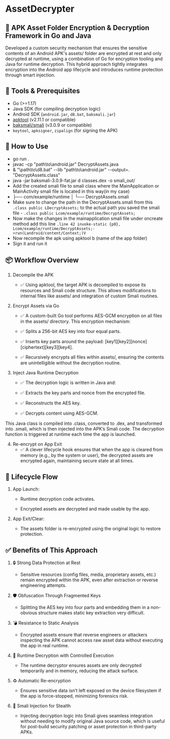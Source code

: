 # AssetDecrypter
## 🔐 APK Asset Folder Encryption & Decryption Framework in Go and Java
Developed a custom security mechanism that ensures the sensitive contents of an Android APK's assets/ folder are encrypted at rest and only decrypted at runtime, using a combination of Go for encryption tooling and Java for runtime decryption. This hybrid approach tightly integrates encryption into the Android app lifecycle and introduces runtime protection through smart injection.

## 🧰 Tools & Prerequisites

- Go (>=1.17)
- Java SDK (for compiling decryption logic)
- Android SDK (`android.jar`, `d8.bat`, `baksmali.jar`)
- [apktool](https://ibotpeaches.github.io/Apktool/) (v2.11.1 or compatible)
- [baksmali/smali](https://github.com/JesusFreke/smali) (v3.0.9 or compatible)
- `keytool`, `apksigner`, `zipalign` (for signing the APK)

## 🔨 How to Use
- go run .
- javac -cp "path\to\android.jar" DecryptAssets.java
- & "\path\to\d8.bat" --lib "path\to\android.jar" --output=. "DecryptAssets.class"
- java -jar baksmali-3.0.9-fat.jar d classes.dex -o smali_out/ 
- Add the created smali file to smali class where the MainApplication or MainActivity smali file is located in this way(in my case)
- ├── com/example/runtime
  │   └── DecryptAssets.smali
- Make sure to change the path in the DecryptAssets.smali from this `.class public LDecryptAssets;` to the actual path you saved the smali file - `.class public Lcom/example/runtime/DecryptAssets;`
- Now make the changes in the mainapplication smali file under oncreate method add this line
  `.line 42
  invoke-static {p0}, Lcom/example/runtime/DecryptAssets;->run(Landroid/content/Context;)V`
- Now recompile the apk using apktool b (name of the app folder)
- Sign it and run it
  
## 📦 Workflow Overview
1) Decompile the APK
     - ✅ Using apktool, the target APK is decompiled to expose its resources and Smali code structure. This allows modifications to internal files like assets/ and integration of custom Smali routines.

2) Encrypt Assets via Go
     - ✅ A custom-built Go tool performs AES-GCM encryption on all files in the assets/ directory. This encryption mechanism:

     - ✅ Splits a 256-bit AES key into four equal parts.

     - ✅ Inserts key parts around the payload: [key1][key2][nonce][ciphertext][key3][key4].

     - ✅ Recursively encrypts all files within assets/, ensuring the contents are unintelligible without the decryption routine.

3) Inject Java Runtime Decryption
     - ✅ The decryption logic is written in Java and:

     - ✅ Extracts the key parts and nonce from the encrypted file.

     - ✅ Reconstructs the AES key.

     - ✅ Decrypts content using AES-GCM.

This Java class is compiled into .class, converted to .dex, and transformed into .smali, which is then injected into the APK’s Smali code. The decryption function is triggered at runtime each time the app is launched.

4) Re-encrypt on App Exit
     - ✅ A clever lifecycle hook ensures that when the app is cleared from memory (e.g., by the system or user), the decrypted assets are encrypted again, maintaining secure state at all times.

## 🔄 Lifecycle Flow
1) App Launch:

     - Runtime decryption code activates.

     - Encrypted assets are decrypted and made usable by the app.

2) App Exit/Clear:

     - The assets folder is re-encrypted using the original logic to restore protection.

## ✅ Benefits of This Approach
1) 🔒 Strong Data Protection at Rest

     - Sensitive resources (config files, media, proprietary assets, etc.) remain encrypted within the APK, even after extraction or reverse engineering attempts.

2) 🛡️ Obfuscation Through Fragmented Keys

     - Splitting the AES key into four parts and embedding them in a non-obvious structure makes static key extraction very difficult.

3) 💣 Resistance to Static Analysis

     - Encrypted assets ensure that reverse engineers or attackers inspecting the APK cannot access raw asset data without executing the app in real runtime.

4) 📱 Runtime Decryption with Controlled Execution

     - The runtime decryptor ensures assets are only decrypted temporarily and in memory, reducing the attack surface.

5) ♻️ Automatic Re-encryption

     - Ensures sensitive data isn’t left exposed on the device filesystem if the app is force-stopped, minimizing forensics risk.

6) 🧠 Smali Injection for Stealth

     - Injecting decryption logic into Smali gives seamless integration without needing to modify original Java source code, which is useful for post-build security patching or asset protection in third-party APKs.
